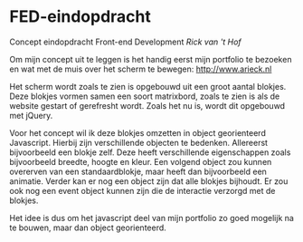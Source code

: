 FED-eindopdracht
================
Concept eindopdracht Front-end Development
_Rick van 't Hof_

Om mijn concept uit te leggen is het handig eerst mijn portfolio te bezoeken en wat met de muis over het scherm te bewegen:
http://www.arieck.nl

Het scherm wordt zoals te zien is opgebouwd uit een groot aantal blokjes. Deze blokjes vormen samen een soort matrixbord, zoals te zien is als de website gestart of gerefresht wordt. Zoals het nu is, wordt dit opgebouwd met jQuery. 

Voor het concept wil ik deze blokjes omzetten in object georienteerd Javascript. Hierbij zijn verschillende objecten te bedenken. Allereerst bijvoorbeeld een blokje zelf. Deze heeft verschillende eigenschappen zoals bijvoorbeeld breedte, hoogte en kleur. Een volgend object zou kunnen overerven van een standaardblokje, maar heeft dan bijvoorbeeld een animatie. Verder kan er nog een object zijn dat alle blokjes bijhoudt. Er zou ook nog een event object kunnen zijn die de interactie verzorgd met de blokjes.

Het idee is dus om het javascript deel van mijn portfolio zo goed mogelijk na te bouwen, maar dan object georienteerd. 
